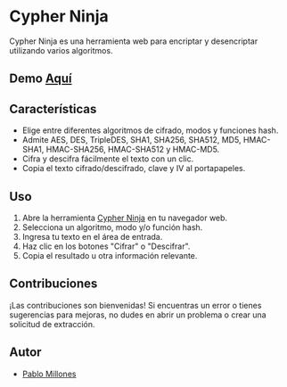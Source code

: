 # Cypher Ninja

Cypher Ninja es una herramienta web para encriptar y desencriptar utilizando varios algoritmos.

## Demo [Aquí](https://pablo-millones.github.io/Cipher-Ninja/)

## Características

- Elige entre diferentes algoritmos de cifrado, modos y funciones hash.
- Admite AES, DES, TripleDES, SHA1, SHA256, SHA512, MD5, HMAC-SHA1, HMAC-SHA256, HMAC-SHA512 y HMAC-MD5.
- Cifra y descifra fácilmente el texto con un clic.
- Copia el texto cifrado/descifrado, clave y IV al portapapeles.

## Uso

1. Abre la herramienta [Cypher Ninja](https://pablo-millones.github.io/Cipher-Ninja/) en tu navegador web.
2. Selecciona un algoritmo, modo y/o función hash.
3. Ingresa tu texto en el área de entrada.
4. Haz clic en los botones "Cifrar" o "Descifrar".
5. Copia el resultado u otra información relevante.

## Contribuciones

¡Las contribuciones son bienvenidas! Si encuentras un error o tienes sugerencias para mejoras, no dudes en abrir un problema o crear una solicitud de extracción.

## Autor

- [Pablo Millones](https://github.com/Pablo-Millones)
